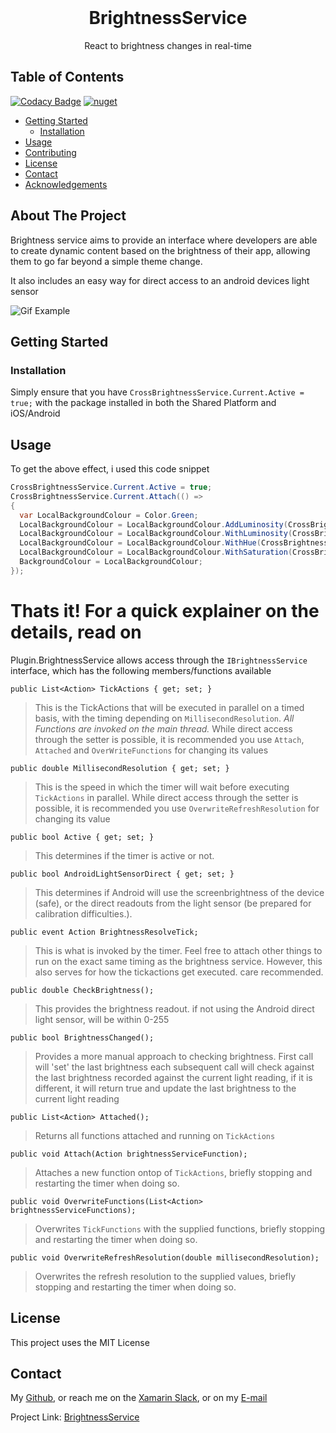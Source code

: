 
<br />
<p align="center">
  <h1 align="center">BrightnessService</h3>
  <p align="center">
    React to brightness changes in real-time
    <br />
  </p>
</p>



<!-- TABLE OF CONTENTS -->

## Table of Contents

[![Codacy Badge](https://app.codacy.com/project/badge/Grade/1d6fc153e83044d39daf23b3383ab8e2)](https://www.codacy.com/manual/LuckyDucko/BrightnessService?utm_source=github.com&amp;utm_medium=referral&amp;utm_content=LuckyDucko/BrightnessService&amp;utm_campaign=Badge_Grade)
[![nuget](https://img.shields.io/nuget/v/Plugin.BrightnessService.svg)](https://www.nuget.org/packages/Plugin.BrightnessService)

* [Getting Started](#getting-started)
  * [Installation](#installation)
* [Usage](#usage)
* [Contributing](#contributing)
* [License](#license)
* [Contact](#contact)
* [Acknowledgements](#acknowledgements)



<!-- ABOUT THE PROJECT -->
## About The Project

Brightness service aims to provide an interface where developers are able to create dynamic content based on the brightness of their app, 
allowing them to go far beyond a simple theme change.

It also includes an easy way for direct access to an android devices light sensor

![Gif Example](https://j.gifs.com/nx4PqD.gif)

<!-- GETTING STARTED -->
## Getting Started


### Installation

Simply ensure that you have `CrossBrightnessService.Current.Active = true;` with the package installed in both the Shared Platform and iOS/Android

<!-- USAGE EXAMPLES -->
## Usage

To get the above effect, i used this code snippet

```csharp
CrossBrightnessService.Current.Active = true;
CrossBrightnessService.Current.Attach(() =>
{
  var LocalBackgroundColour = Color.Green;
  LocalBackgroundColour = LocalBackgroundColour.AddLuminosity(CrossBrightnessService.Current.CheckBrightness());
  LocalBackgroundColour = LocalBackgroundColour.WithLuminosity(CrossBrightnessService.Current.CheckBrightness());
  LocalBackgroundColour = LocalBackgroundColour.WithHue(CrossBrightnessService.Current.CheckBrightness());
  LocalBackgroundColour = LocalBackgroundColour.WithSaturation(CrossBrightnessService.Current.CheckBrightness());
  BackgroundColour = LocalBackgroundColour;
});
```

# Thats it! For a quick explainer on the details, read on

Plugin.BrightnessService allows access through the `IBrightnessService` interface, which has the following members/functions available

`public List<Action> TickActions { get; set; }`
> This is the TickActions that will be executed in parallel on a timed basis, with the timing depending on `MillisecondResolution`. 
*All Functions are invoked on the main thread.*
While direct access through the setter is possible, it is recommended you use `Attach`, `Attached` and `OverWriteFunctions` for changing its values


`public double MillisecondResolution { get; set; }`
> This is the speed in which the timer will wait before executing `TickActions` in parallel. 
While direct access through the setter is possible, it is recommended you use `OverwriteRefreshResolution` for changing its value

`public bool Active { get; set; }`
> This determines if the timer is active or not.

`public bool AndroidLightSensorDirect { get; set; }`
> This determines if Android will use the screenbrightness of the device (safe), or the direct readouts from the light sensor (be prepared for calibration difficulties.). 

`public event Action BrightnessResolveTick;`
> This is what is invoked by the timer. Feel free to attach other things to run on the exact same timing as the brightness service. However, this also serves for how the tickactions get executed. care recommended.


`public double CheckBrightness();`
> This provides the brightness readout. if not using the Android direct light sensor, will be within 0-255

`public bool BrightnessChanged();`
> Provides a more manual approach to checking brightness. First call will 'set' the last brightness
each subsequent call will check against the last brightness recorded against the current light reading, if it is different, it will return true and update the last brightness to the current light reading


`public List<Action> Attached();`
>Returns all functions attached and running on `TickActions`

`public void Attach(Action brightnessServiceFunction);`
> Attaches a new function ontop of `TickActions`, briefly stopping and restarting the timer when doing so. 

`public void OverwriteFunctions(List<Action> brightnessServiceFunctions);`
> Overwrites `TickFunctions` with the supplied functions, briefly stopping and restarting the timer when doing so. 

`public void OverwriteRefreshResolution(double millisecondResolution);`
>Overwrites the refresh resolution to the supplied values, briefly stopping and restarting the timer when doing so. 



<!-- LICENSE -->
## License

This project uses the MIT License


<!-- CONTACT -->
## Contact

My [Github](https://github.com/LuckyDucko),
or reach me on the [Xamarin Slack](https://xamarinchat.herokuapp.com/),
or on my [E-mail](tyson@logchecker.com.au)

Project Link: [BrightnessService](https://github.com/LuckyDucko/BrightnessService)
